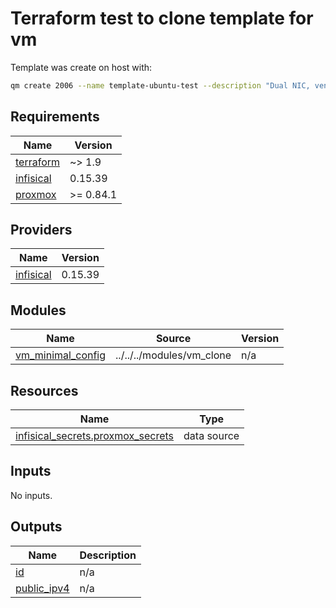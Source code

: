# Terraform test to clone template for vm

Template was create on host with:

```bash
qm create 2006 --name template-ubuntu-test --description "Dual NIC, vendor-data" --ostype l26 --machine q35 --cpu host --cores 2 --memory 4096 --balloon 4096 --scsihw virtio-scsi-single --scsi0 local-lvm:0,import-from=/var/lib/vz/template/iso/ubuntu-24.04-server-cloudimg-amd64.img,discard=on,iothread=1,ssd=1 --net0 virtio,bridge=vmbr0 --net1 virtio,bridge=vmbr1 --ipconfig0 ip=dhcp --ipconfig1 ip=dhcp --nameserver "8.8.8.8 1.1.1.1" --rng0 source=/dev/urandom --tablet 0 --boot order=scsi0 --vga serial0 --serial0 socket --ide2 local-lvm:cloudinit --agent 1,fstrim_cloned_disks=1 --bios ovmf --efidisk0 local-lvm:0,efitype=4m,pre-enrolled-keys=0 --cicustom "vendor=local:snippets/vendor-data.yaml" --tags ubuntu --template 1
```

<!-- BEGIN_TF_DOCS -->
## Requirements

| Name | Version |
|------|---------|
| <a name="requirement_terraform"></a> [terraform](#requirement\_terraform) | ~> 1.9 |
| <a name="requirement_infisical"></a> [infisical](#requirement\_infisical) | 0.15.39 |
| <a name="requirement_proxmox"></a> [proxmox](#requirement\_proxmox) | >= 0.84.1 |

## Providers

| Name | Version |
|------|---------|
| <a name="provider_infisical"></a> [infisical](#provider\_infisical) | 0.15.39 |

## Modules

| Name | Source | Version |
|------|--------|---------|
| <a name="module_vm_minimal_config"></a> [vm\_minimal\_config](#module\_vm\_minimal\_config) | ../../../modules/vm_clone | n/a |

## Resources

| Name | Type |
|------|------|
| [infisical_secrets.proxmox_secrets](https://registry.terraform.io/providers/infisical/infisical/0.15.39/docs/data-sources/secrets) | data source |

## Inputs

No inputs.

## Outputs

| Name | Description |
|------|-------------|
| <a name="output_id"></a> [id](#output\_id) | n/a |
| <a name="output_public_ipv4"></a> [public\_ipv4](#output\_public\_ipv4) | n/a |
<!-- END_TF_DOCS -->
